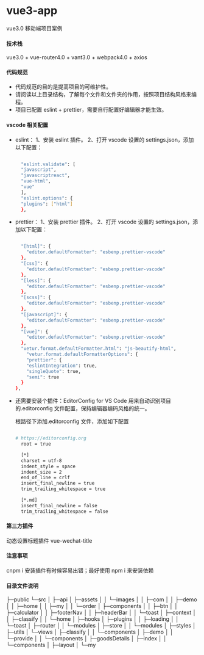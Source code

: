 # vue3-app

vue3.0 移动端项目案例

#### 技术栈

vue3.0 + vue-router4.0 + vant3.0 + webpack4.0 + axios

#### 代码规范

- 代码规范的目的是提高项目的可维护性。
- 请阅读以上目录结构，了解每个文件和文件夹的作用，按照项目结构风格来编程。
- 项目已配置 eslint + prettier，需要自行配置好编辑器才能生效。

#### vscode 相关配置

- eslint：
  1、安装 eslint 插件。
  2、打开 vscode 设置的 settings.json，添加以下配置：

  ```bash

    "eslint.validate": [
    "javascript",
    "javascriptreact",
    "vue-html",
    "vue"
    ],
    "eslint.options": {
    "plugins": ["html"]
    },

  ```

- prettier：
  1、安装 prettier 插件。
  2、打开 vscode 设置的 settings.json，添加以下配置：

  ```bash

    "[html]": {
      "editor.defaultFormatter": "esbenp.prettier-vscode"
    },
    "[css]": {
      "editor.defaultFormatter": "esbenp.prettier-vscode"
    },
    "[less]": {
      "editor.defaultFormatter": "esbenp.prettier-vscode"
    },
    "[scss]": {
      "editor.defaultFormatter": "esbenp.prettier-vscode"
    },
    "[javascript]": {
      "editor.defaultFormatter": "esbenp.prettier-vscode"
    },
    "[vue]": {
      "editor.defaultFormatter": "esbenp.prettier-vscode"
    },
    "vetur.format.defaultFormatter.html": "js-beautify-html",
      "vetur.format.defaultFormatterOptions": {
      "prettier": {
      "eslintIntegration": true,
      "singleQuote": true,
      "semi": true
    }
  },

  ```

- 还需要安装个插件：EditorConfig for VS Code
  用来自动识别项目的.editorconfig 文件配置，保持编辑器编码风格的统一。

  根路径下添加.editorconfig 文件，添加如下配置

  ```bash

  # https://editorconfig.org
    root = true

    [*]
    charset = utf-8
    indent_style = space
    indent_size = 2
    end_of_line = crlf
    insert_final_newline = true
    trim_trailing_whitespace = true

    [*.md]
    insert_final_newline = false
    trim_trailing_whitespace = false

  ```
#### 第三方插件

动态设置标题插件 vue-wechat-title

#### 注意事项

cnpm i 安装插件有时候容易出错；最好使用 npm i 来安装依赖

#### 目录文件说明

├─public
└─src
│ ├─api
│ ├─assets
│ │ └─images
│ │ ├─com
│ │ ├─demo
│ │ ├─home
│ │ ├─my
│ │ └─order
│ ├─components
│ │ ├─btn
│ │ ├─calculator
│ │ ├─footerNav
│ │ ├─headerBar
│ │ └─toast
│ ├─context
│ │ ├─classify
│ │ └─home
│ ├─hooks
│ ├─plugins
│ │ ├─loading
│ │ └─toast
│ ├─router
│ │ └─modules
│ ├─store
│ │ └─modules
│ ├─styles
│ ├─utils
│ └─views
│ ├─classify
│ │ └─components
│ ├─demo
│ │ └─provide
│ │ └─components
│ ├─goodsDetails
│ ├─index
│ │ └─components
│ ├─layout
│ └─my
